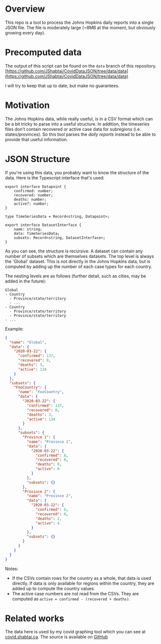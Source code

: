 # Overview

This repo is a tool to process the Johns Hopkins daily reports into a single JSON file. The file is moderately
large (~8MB at the moment, but obviously growing every day).

# Precomputed data

The output of this script can be found on the `data` branch of this repository.
[https://github.com/JShabtai/CovidDataJSON/tree/data/data](https://github.com/JShabtai/CovidDataJSON/tree/data/data)

I will try to keep that up to date, but make no guarantees.

# Motivation

The Johns Hopkins data, while really useful, is in a CSV format which can be a bit tricky to parse
into a useful structure. In addition, the timeseries files don't contain recovered or active
case data for subregions (i.e. states/provinces). So this tool parses the _daily reports_ instead
to be able to provide that useful information.

# JSON Structure

If you're using this data, you probably want to know the structure of the data. Here is the Typescript interface that's used:

```
export interface Datapoint {
    confirmed: number;
    recovered: number;
    deaths: number;
    active?: number;
}

type TimeSeriesData = Record<string, Datapoint>;

export interface DatasetInterface {
    name: string;
    data: TimeSeriesData;
    subsets: Record<string, DatasetInterface>;
}
```

As you can see, the structure is recursive. A dataset can contain any number of subsets which are
themselves datasets. The top level is always the 'Global' dataset. This is not directly in the
Johns Hopkins data, but is computed by adding up the number of each case types for each country.

The nesting levels are as follows (further detail, such as cities, may be added in the future):

```
Global
- Country
  - Province/state/territory
  - ...
- Country
  - Province/state/territory
  - Province/state/territory
- ...
```

Example:
```json
{
  "name": "Global",
  "data": {
    "2020-03-22": {
      "confirmed": 137,
      "recovered": 0,
      "deaths": 3,
      "active": 134
    }
  },
  "subsets": {
    "FooCountry": {
      "name": "FooCountry",
      "data": {
        "2020-03-22": {
          "confirmed": 137,
          "recovered": 0,
          "deaths": 3,
          "active": 134
        }
      },
      "subsets": {
        "Province 1": {
          "name": "Province 1",
          "data": {
            "2020-03-22": {
              "confirmed": 8,
              "recovered": 0,
              "deaths": 0,
              "active": 8
            }
          },
          "subsets": {}
        },
        "Province 2": {
          "name": "Province 2",
          "data": {
            "2020-03-22": {
              "confirmed": 6,
              "recovered": 0,
              "deaths": 2,
              "active": 4
            }
          },
          "subsets": {}
        }
      }
    }
  }
}
```

Notes:

* If the CSVs contain rows for the country as a whole, that data is used directly. If data is only
  available for regions within the country, they are added up to compute the country values.
* The active case numbers are not read from the CSVs. They are computed as
  `active = confirmed - (recovered + deaths)`.

 # Related works

 The data here is used by my covid graphing tool which you can see at
 [covid.shabtai.ca](https://covid.shabtai.ca). The source is available on [GitHub](https://github.com/JShabtai/covid-data)
